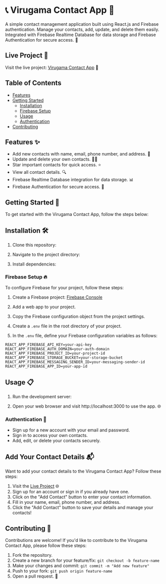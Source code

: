 # 📞 Virugama Contact App 📇

A simple contact management application built using React.js and Firebase authentication. Manage your contacts, add, update, and delete them easily. Integrated with Firebase Realtime Database for data storage and Firebase Authentication for secure access. 🚀

## Live Project 🌟

Visit the live project: [Virugama Contact App](https://virugama-contact-app.web.app/) 🚀

## Table of Contents

- [Features](#features)
- [Getting Started](#getting-started)
  - [Installation](#installation)
  - [Firebase Setup](#firebase-setup)
  - [Usage](#usage)
  - [Authentication](#authentication)
- [Contributing](#contributing)

## Features ✨

- Add new contacts with name, email, phone number, and address. 📝
- Update and delete your own contacts. 🔄❌
- Star important contacts for quick access. ⭐
- View all contact details. 🔍
- Firebase Realtime Database integration for data storage. 📊
- Firebase Authentication for secure access. 🔐

## Getting Started 🚀

To get started with the Virugama Contact App, follow the steps below:

## Installation 🛠️

1. Clone this repository:

2. Navigate to the project directory:

3. Install dependencies:

### Firebase Setup 🔥

To configure Firebase for your project, follow these steps:

1. Create a Firebase project: [Firebase Console](https://console.firebase.google.com/)
2. Add a web app to your project.
3. Copy the Firebase configuration object from the project settings.

4. Create a `.env` file in the root directory of your project.

5. In the `.env` file, define your Firebase configuration variables as follows:

```env
REACT_APP_FIREBASE_API_KEY=your-api-key
REACT_APP_FIREBASE_AUTH_DOMAIN=your-auth-domain
REACT_APP_FIREBASE_PROJECT_ID=your-project-id
REACT_APP_FIREBASE_STORAGE_BUCKET=your-storage-bucket
REACT_APP_FIREBASE_MESSAGING_SENDER_ID=your-messaging-sender-id
REACT_APP_FIREBASE_APP_ID=your-app-id
```


## Usage 📋

1. Run the development server:

2. Open your web browser and visit http://localhost:3000 to use the app. 🌐

### Authentication 🔐

- Sign up for a new account with your email and password.
- Sign in to access your own contacts.
- Add, edit, or delete your contacts securely.

## Add Your Contact Details 📬

Want to add your contact details to the Virugama Contact App? Follow these steps:

1. Visit the [Live Project](https://virugama-contact-app.web.app/) 🌐
2. Sign up for an account or sign in if you already have one.
3. Click on the "Add Contact" button to enter your contact information.
4. Fill in your name, email, phone number, and address.
5. Click the "Add Contact" button to save your details and manage your contacts!

## Contributing 🤝

Contributions are welcome! If you'd like to contribute to the Virugama Contact App, please follow these steps:

1. Fork the repository.
2. Create a new branch for your feature/fix: `git checkout -b feature-name`
3. Make your changes and commit: `git commit -m "Add new feature"`
4. Push to your fork: `git push origin feature-name`
5. Open a pull request. 🚀
